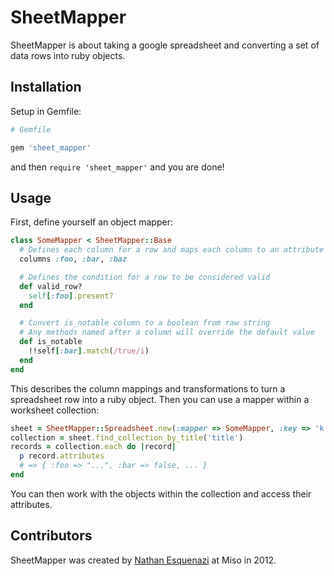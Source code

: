 # SheetMapper

SheetMapper is about taking a google spreadsheet and converting a set of data rows into ruby objects.

## Installation

Setup in Gemfile:

```ruby
# Gemfile

gem 'sheet_mapper'
```

and then `require 'sheet_mapper'` and you are done!

## Usage

First, define yourself an object mapper:

```ruby
class SomeMapper < SheetMapper::Base
  # Defines each column for a row and maps each column to an attribute
  columns :foo, :bar, :baz

  # Defines the condition for a row to be considered valid
  def valid_row?
    self[:foo].present?
  end

  # Convert is_notable column to a boolean from raw string
  # Any methods named after a column will override the default value
  def is_notable
    !!self[:bar].match(/true/i)
  end
end
```

This describes the column mappings and transformations to turn a spreadsheet row into a ruby object. Then you can use
a mapper within a worksheet collection:

```ruby
sheet = SheetMapper::Spreadsheet.new(:mapper => SomeMapper, :key => 'k', :login => 'u', :password => 'p')
collection = sheet.find_collection_by_title('title')
records = collection.each do |record|
  p record.attributes
  # => { :foo => "...", :bar => false, ... }
end
```

You can then work with the objects within the collection and access their attributes.

## Contributors

SheetMapper was created by [Nathan Esquenazi](http://github.com/nesquena) at Miso in 2012.